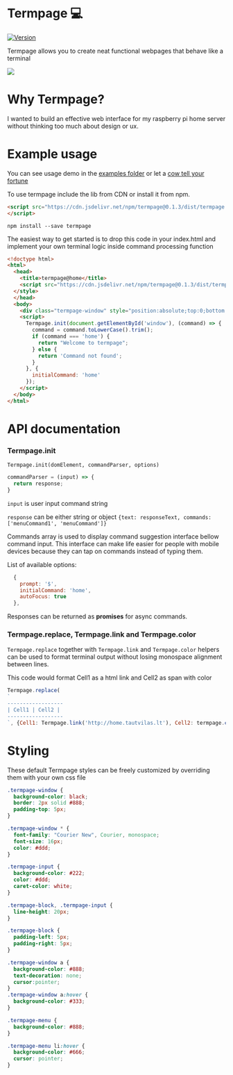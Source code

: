 # Termpage 💻
[![Version](https://img.shields.io/npm/v/termpage.svg)](https://www.npmjs.com/package/termpage)

Termpage allows you to create neat functional webpages that behave like a terminal

![](https://i.imgur.com/wqaqeNB.png)

# Why Termpage?
I wanted to build an effective web interface for my raspberry pi home server without thinking too much about design or ux.

# Example usage

You can see usage demo in the [examples folder](https://tautvilas.github.io/termpage/example/index.html) or let a [cow tell your fortune](http://home.tautvilas.lt/#fortune)

To use termpage include the lib from CDN or install it from npm.
```html
<script src="https://cdn.jsdelivr.net/npm/termpage@0.1.3/dist/termpage.min.js" type="text/javascript">
</script>
```
```npm install --save termpage```

The easiest way to get started is to drop this code in your index.html and implement your own terminal logic inside command processing function
```html
<!doctype html>
<html>
  <head>
    <title>termpage@home</title>
    <script src="https://cdn.jsdelivr.net/npm/termpage@0.1.3/dist/termpage.min.js" type="text/javascript"></script>
  </style>
  </head>
  <body>
    <div class="termpage-window" style="position:absolute;top:0;bottom:0;left:0;right:0" id="window"></div>
    <script>
      Termpage.init(document.getElementById('window'), (command) => {
        command = command.toLowerCase().trim();
        if (command === 'home') {
          return "Welcome to termpage";
        } else {
          return 'Command not found';
        }
      }, {
        initialCommand: 'home'
      });
    </script>
  </body>
</html>
```

# API documentation

### Termpage.init

`Termpage.init(domElement, commandParser, options)`

```javascript
commandParser = (input) => {
  return response;
}
```

`input` is user input command string

`response` can be either string or object `{text: responseText, commands: ['menuCommand1', 'menuCommand']}`

Commands array is used to display command suggestion interface bellow command input. This interface can make life easier for people with mobile devices because they can tap on commands instead of typing them.

List of available options:

```javascript
  {
    prompt: '$',
    initialCommand: 'home',
    autoFocus: true
  },
```

Responses can be returned as **promises** for async commands.

### Termpage.replace, Termpage.link and Termpage.color

`Termpage.replace` together with `Termpage.link` and `Termpage.color` helpers can be used to format terminal output without losing monospace alignment between lines.

This code would format Cell1 as a html link and Cell2 as span with color
```javascript
Termpage.replace(
`
------------------
| Cell1 | Cell2 |
------------------
`, {Cell1: Termpage.link('http://home.tautvilas.lt'), Cell2: termpage.color('red')})
```

# Styling

These default Termpage styles can be freely customized by overriding them with your own css file

```css
.termpage-window {
  background-color: black;
  border: 2px solid #888;
  padding-top: 5px;
}

.termpage-window * {
  font-family: "Courier New", Courier, monospace;
  font-size: 16px;
  color: #ddd;
}

.termpage-input {
  background-color: #222;
  color: #ddd;
  caret-color: white;
}

.termpage-block, .termpage-input {
  line-height: 20px;
}

.termpage-block {
  padding-left: 5px;
  padding-right: 5px;
}

.termpage-window a {
  background-color: #888;
  text-decoration: none;
  cursor:pointer;
}
.termpage-window a:hover {
  background-color: #333;
}

.termpage-menu {
  background-color: #888;
}

.termpage-menu li:hover {
  background-color: #666;
  cursor: pointer;
}
```
